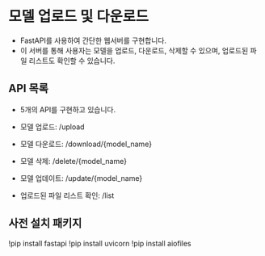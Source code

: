 # 모델 업로드 및 다운로드 

- FastAPI를 사용하여 간단한 웹서버를 구현합니다.
- 이 서버를 통해 사용자는 모델을 업로드, 다운로드, 삭제할 수 있으며, 업로드된 파일 리스트도 확인할 수 있습니다.

## API 목록
- 5개의 API를 구현하고 있습니다.

- 모델 업로드: /upload
- 모델 다운로드: /download/{model_name}
- 모델 삭제: /delete/{model_name}
- 모델 업데이트: /update/{model_name}
- 업로드된 파일 리스트 확인: /list

## 사전 설치 패키지

!pip install fastapi
!pip install uvicorn
!pip install aiofiles

